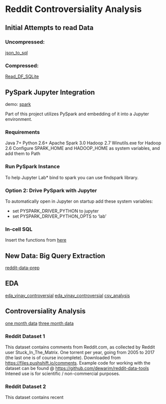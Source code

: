 # Reddit Controversiality Analysis 

## Initial Attempts to read Data
### Uncompressed:
[json_to_sql](json_to_sql.ipynb)
### Compressed:
[Read_DF_SQLite](Read_DF_SQLite.ipynb)
## PySpark Jupyter Integration
demo: [spark](spark.ipynb)  

Part of this project utilizes PySpark and embedding of it into a Jupyter environment. 

### Requirements
Java 7+
Python 2.6+
Apache Spark 3.0
Hadoop 2.7 
Winutils.exe for Hadoop 2.6
Configure SPARK_HOME and HADOOP_HOME as system variables, and add them to Path 

### Run PySpark Instance
To help Jupyter Lab* bind to spark you can use findspark library.

### Option 2: Drive PySpark with Jupyter
To automatically open in Jupyter on startup add these system variables:
- set PYSPARK_DRIVER_PYTHON to jupyter
- set PYSPARK_DRIVER_PYTHON_OPTS to ‘lab’ 

### In-cell SQL
Insert the functions from [here](pys_sql.py)

## New Data: Big Query Extraction
[reddit-data-prep](DataPrep/reddit-data-prep.ipynb)

## EDA
[eda_vinay_controversial](eda_vinay_controversial.ipynb)
[eda_vinay_controversial](eda_vinay_controversial.ipynb)
[csv_analysis](csv_analysis.ipynb)

## Controversiality Analysis
[one month data](Topic_model_world_news_one_month.ipynb)
[three month data](Topic_model_world_news_three_month.ipynb)

### Reddit Dataset 1
This dataset contains comments from Reddit.com, as collected by Reddit user Stuck_In_The_Matrix.
One torrent per year, going from 2005 to 2017 (the last one is of course incomplete).
Downloaded from https://files.pushshift.io/comments.
Example code for working with the dataset can be found @ https://github.com/dewarim/reddit-data-tools
Intened use is for scientific / non-commercial purposes.


### Reddit Dataset 2
This dataset contains recent 